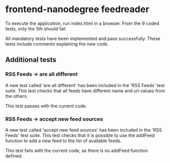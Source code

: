 # frontend-nanodegree feedreader

To execute the application, run index.html in a browser. From the 9 coded tests, only the 5th should fail

All mandatory tests have been implemented and pass successfully. These tests include comments explaining the new code.


## Additional tests

### RSS Feeds -> are all different

A new test called 'are all different' has been included in the 'RSS Feeds' test suite. This test
checks that all feeds have different name and url values from the others.

This test passes with the current code.

### RSS Feeds -> accept new feed sources

A new test called 'accept new feed sources' has been included in the 'RSS Feeds' test suite. This test
checks that it is possible to use the addFeed function to add a new feed to the list of available feeds.

This test fails with the current code, as there is no addFeed function defined.